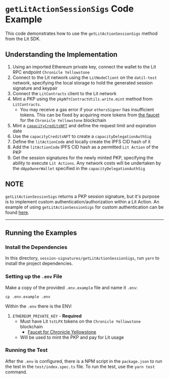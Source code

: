 # `getLitActionSessionSigs` Code Example

This code demonstrates how to use the `getLitActionSessionSigs` method from the Lit SDK.

## Understanding the Implementation
1. Using an imported Ethereum private key, connect the wallet to the Lit RPC endpoint `Chronicle Yellowstone`
2. Connect to the Lit network using the `LitNodeClient` on the `datil-test` network, specifying the local storage to hold the generated session signature and keypair
3. Connect the `LitContracts` client to the Lit network
4. Mint a PKP using the `pkpNftContractUtils.write.mint` method from `LitContracts`.
    - You may receive a gas error if your `ethersSigner` has insufficient tokens. This can be fixed by acquiring more tokens from [the faucet](https://chronicle-yellowstone-faucet.getlit.dev/) for the `Chronicle Yellowstone` blockchain
5. Mint a [`capacityCreditsNFT`](https://developer.litprotocol.com/sdk/capacity-credits) and define the request limit and expiration date
6. Use the `capacityCreditsNFT` to create a `capacityDelegationAuthSig`
7. Define the `litActionCode` and locally create the IPFS CID hash of it
8. Add the `litActionCode` IPFS CID hash as a permitted `Lit Action` of the PKP
9. Get the session signatures for the newly minted PKP, specifying the ability to execute `Lit Actions`. Any network costs will be undertaken by the `dAppOwnerWallet` specified in the `capacityDelegationAuthSig`

**NOTE**
---

 `getLitActionSessionSigs` returns a PKP session signature, but it's purpose is to implement custom authentication/authorization within a Lit Action. An example of using `getLitActionSessionSigs` for custom authentication can be found [here](https://github.com/LIT-Protocol/developer-guides-code/blob/master/custom-auth/browser/src/index.ts#L284).

---

## Running the Examples

### Install the Dependencies

In this directory, `session-signatures/getLitActionSessionSigs`, run `yarn` to install the project dependencies.

### Setting up the `.env` File

Make a copy of the provided `.env.example` file and name it `.env`:

```
cp .env.example .env
```

Within the `.env` there is the ENV:

1. `ETHEREUM_PRIVATE_KEY` - **Required**
    - Must have Lit `tstLPX` tokens on the `Chronicle Yellowstone` blockchain
        - [Faucet for Chronicle Yellowstone](https://chronicle-yellowstone-faucet.getlit.dev/)
    - Will be used to mint the PKP and pay for Lit usage

### Running the Test

After the `.env` is configured, there is a NPM script in the `package.json` to run the test in the `test/index.spec.ts` file. To run the test, use the `yarn test` command.
